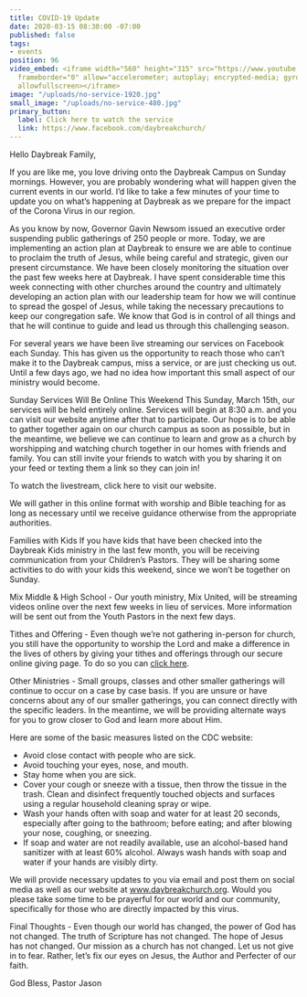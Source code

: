 ```yaml
---
title: COVID-19 Update
date: 2020-03-15 08:30:00 -07:00
published: false
tags:
- events
position: 96
video_embed: <iframe width="560" height="315" src="https://www.youtube.com/embed/CzE8QF0lEXI"
  frameborder="0" allow="accelerometer; autoplay; encrypted-media; gyroscope; picture-in-picture"
  allowfullscreen></iframe>
image: "/uploads/no-service-1920.jpg"
small_image: "/uploads/no-service-480.jpg"
primary_button:
  label: Click here to watch the service
  link: https://www.facebook.com/daybreakchurch/
---
```


Hello Daybreak Family,

If you are like me, you love driving onto the Daybreak Campus on Sunday mornings. However, you are probably wondering what will happen given the current events in our world. I’d like to take a few minutes of your time to update you on what’s happening at Daybreak as we prepare for the impact of the Corona Virus in our region.

As you know by now, Governor Gavin Newsom issued an executive order suspending public gatherings of 250 people or more. Today, we are implementing an action plan at Daybreak to ensure we are able to continue to proclaim the truth of Jesus, while being careful and strategic, given our present circumstance. We have been closely monitoring the situation over the past few weeks here at Daybreak. I have spent considerable time this week connecting with other churches around the country and ultimately developing an action plan with our leadership team for how we will continue to spread the gospel of Jesus, while taking the necessary precautions to keep our congregation safe. We know that God is in control of all things and that he will continue to guide and lead us through this challenging season.

For several years we have been live streaming our services on Facebook each Sunday. This has given us the opportunity to reach those who can’t make it to the Daybreak campus, miss a service, or are just checking us out. Until a few days ago, we had no idea how important this small aspect of our ministry would become.

Sunday Services Will Be Online This Weekend
This Sunday, March 15th, our services will be held entirely online. Services will begin at 8:30 a.m. and you can visit our website anytime after that to participate. Our hope is to be able to gather together again on our church campus as soon as possible, but in the meantime, we believe we can continue to learn and grow as a church by worshipping and watching church together in our homes with friends and family. You can still invite your friends to watch with you by sharing it on your feed or texting them a link so they can join in!

To watch the livestream, click here to visit our website.

We will gather in this online format with worship and Bible teaching for as long as necessary until we receive guidance otherwise from the appropriate authorities.

Families with Kids
If you have kids that have been checked into the Daybreak Kids ministry in the last few month, you will be receiving communication from your Children’s Pastors. They will be sharing some activities to do with your kids this weekend, since we won’t be together on Sunday.

Mix Middle & High School - Our youth ministry, Mix United, will be streaming videos online over the next few weeks in lieu of services. More information will be sent out from the Youth Pastors in the next few days.

Tithes and Offering - Even though we’re not gathering in-person for church, you still have the opportunity to worship the Lord and make a difference in the lives of others by giving your tithes and offerings through our secure online giving page. To do so you can [click here](http://daybreakchurch.org/give/).

Other Ministries - Small groups, classes and other smaller gatherings will continue to occur on a case by case basis. If you are unsure or have concerns about any of our smaller gatherings, you can connect directly with the specific leaders. In the meantime, we will be providing alternate ways for you to grow closer to God and learn more about Him.

Here are some of the basic measures listed on the CDC website:

* Avoid close contact with people who are sick.
* Avoid touching your eyes, nose, and mouth.
* Stay home when you are sick.
* Cover your cough or sneeze with a tissue, then throw the tissue in the trash. Clean and disinfect frequently touched objects and surfaces using a regular household cleaning spray or wipe.
* Wash your hands often with soap and water for at least 20 seconds, especially after going to the bathroom; before eating; and after blowing your nose, coughing, or sneezing.
* If soap and water are not readily available, use an alcohol-based hand sanitizer with at least 60% alcohol. Always wash hands with soap and water if your hands are visibly dirty.

We will provide necessary updates to you via email and post them on social media as well as our website at www.daybreakchurch.org. Would you please take some time to be prayerful for our world and our community, specifically for those who are directly impacted by this virus.

Final Thoughts - Even though our world has changed, the power of God has not changed. The truth of Scripture has not changed. The hope of Jesus has not changed. Our mission as a church has not changed. Let us not give in to fear. Rather, let’s fix our eyes on Jesus, the Author and Perfecter of our faith.

God Bless, 
Pastor Jason